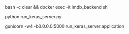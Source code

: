 bash -c clear && docker exec -it imdb_backend sh

python run_keras_server.py


gunicorn -w4 -b0.0.0.0:5000 run_keras_server:application
